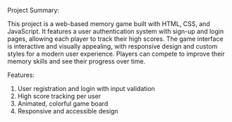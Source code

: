 Project Summary:

This project is a web-based memory game built with HTML, CSS, and JavaScript.
It features a user authentication system with sign-up and login pages, allowing each player to track their high scores.
The game interface is interactive and visually appealing, with responsive design and custom styles for a modern user experience.
Players can compete to improve their memory skills and see their progress over time.

Features:
1) User registration and login with input validation  
2) High score tracking per user
3) Animated, colorful game board
4) Responsive and accessible design
